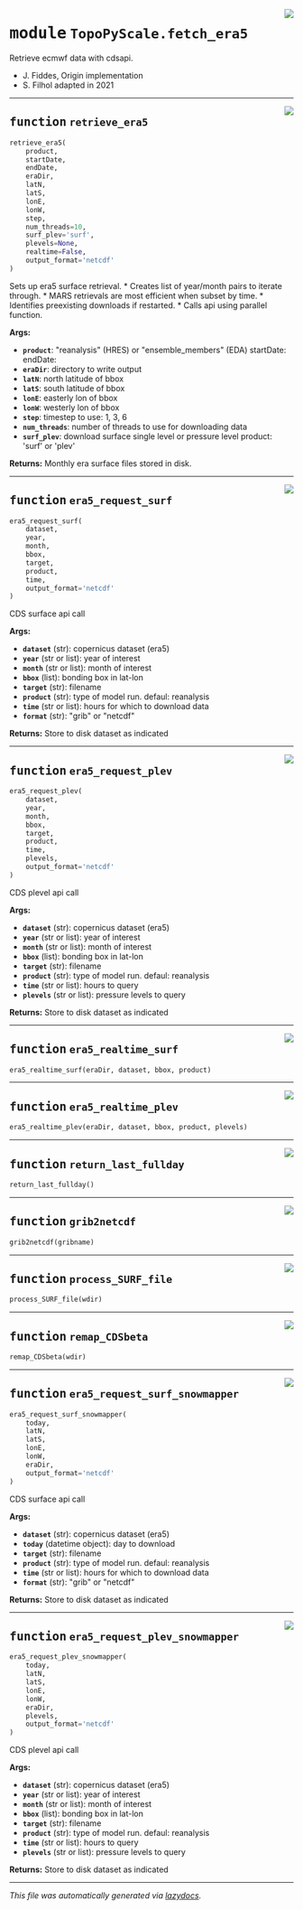 <!-- markdownlint-disable -->

<a href="https://github.com/ArcticSnow/TopoPyScale/TopoPyScale/fetch_era5#L0"><img align="right" style="float:right;" src="https://img.shields.io/badge/-source-cccccc?style=flat-square"></a>

# <kbd>module</kbd> `TopoPyScale.fetch_era5`
Retrieve ecmwf data with cdsapi. 


- J. Fiddes, Origin implementation 
- S. Filhol adapted in 2021 


---

<a href="https://github.com/ArcticSnow/TopoPyScale/TopoPyScale/fetch_era5/retrieve_era5#L24"><img align="right" style="float:right;" src="https://img.shields.io/badge/-source-cccccc?style=flat-square"></a>

## <kbd>function</kbd> `retrieve_era5`

```python
retrieve_era5(
    product,
    startDate,
    endDate,
    eraDir,
    latN,
    latS,
    lonE,
    lonW,
    step,
    num_threads=10,
    surf_plev='surf',
    plevels=None,
    realtime=False,
    output_format='netcdf'
)
```

Sets up era5 surface retrieval. * Creates list of year/month pairs to iterate through. * MARS retrievals are most efficient when subset by time. * Identifies preexisting downloads if restarted. * Calls api using parallel function. 



**Args:**
 
 - <b>`product`</b>:  "reanalysis" (HRES) or "ensemble_members" (EDA) startDate: endDate: 
 - <b>`eraDir`</b>:  directory to write output 
 - <b>`latN`</b>:  north latitude of bbox 
 - <b>`latS`</b>:  south latitude of bbox 
 - <b>`lonE`</b>:  easterly lon of bbox 
 - <b>`lonW`</b>:  westerly lon of bbox 
 - <b>`step`</b>:  timestep to use: 1, 3, 6 
 - <b>`num_threads`</b>:  number of threads to use for downloading data 
 - <b>`surf_plev`</b>:  download surface single level or pressure level product: 'surf' or 'plev' 



**Returns:**
 Monthly era surface files stored in disk. 


---

<a href="https://github.com/ArcticSnow/TopoPyScale/TopoPyScale/fetch_era5/era5_request_surf#L146"><img align="right" style="float:right;" src="https://img.shields.io/badge/-source-cccccc?style=flat-square"></a>

## <kbd>function</kbd> `era5_request_surf`

```python
era5_request_surf(
    dataset,
    year,
    month,
    bbox,
    target,
    product,
    time,
    output_format='netcdf'
)
```

CDS surface api call 



**Args:**
 
 - <b>`dataset`</b> (str):  copernicus dataset (era5) 
 - <b>`year`</b> (str or list):  year of interest 
 - <b>`month`</b> (str or list):  month of interest 
 - <b>`bbox`</b> (list):  bonding box in lat-lon 
 - <b>`target`</b> (str):  filename 
 - <b>`product`</b> (str):  type of model run. defaul: reanalysis 
 - <b>`time`</b> (str or list):  hours for which to download data 
 - <b>`format`</b> (str):  "grib" or "netcdf" 



**Returns:**
 Store to disk dataset as indicated 


---

<a href="https://github.com/ArcticSnow/TopoPyScale/TopoPyScale/fetch_era5/era5_request_plev#L196"><img align="right" style="float:right;" src="https://img.shields.io/badge/-source-cccccc?style=flat-square"></a>

## <kbd>function</kbd> `era5_request_plev`

```python
era5_request_plev(
    dataset,
    year,
    month,
    bbox,
    target,
    product,
    time,
    plevels,
    output_format='netcdf'
)
```

CDS plevel api call 



**Args:**
 
 - <b>`dataset`</b> (str):  copernicus dataset (era5) 
 - <b>`year`</b> (str or list):  year of interest 
 - <b>`month`</b> (str or list):  month of interest 
 - <b>`bbox`</b> (list):  bonding box in lat-lon 
 - <b>`target`</b> (str):  filename 
 - <b>`product`</b> (str):  type of model run. defaul: reanalysis 
 - <b>`time`</b> (str or list):  hours to query 
 - <b>`plevels`</b> (str or list):  pressure levels to query 



**Returns:**
 Store to disk dataset as indicated 


---

<a href="https://github.com/ArcticSnow/TopoPyScale/TopoPyScale/fetch_era5/era5_realtime_surf#L248"><img align="right" style="float:right;" src="https://img.shields.io/badge/-source-cccccc?style=flat-square"></a>

## <kbd>function</kbd> `era5_realtime_surf`

```python
era5_realtime_surf(eraDir, dataset, bbox, product)
```






---

<a href="https://github.com/ArcticSnow/TopoPyScale/TopoPyScale/fetch_era5/era5_realtime_plev#L271"><img align="right" style="float:right;" src="https://img.shields.io/badge/-source-cccccc?style=flat-square"></a>

## <kbd>function</kbd> `era5_realtime_plev`

```python
era5_realtime_plev(eraDir, dataset, bbox, product, plevels)
```






---

<a href="https://github.com/ArcticSnow/TopoPyScale/TopoPyScale/fetch_era5/return_last_fullday#L335"><img align="right" style="float:right;" src="https://img.shields.io/badge/-source-cccccc?style=flat-square"></a>

## <kbd>function</kbd> `return_last_fullday`

```python
return_last_fullday()
```






---

<a href="https://github.com/ArcticSnow/TopoPyScale/TopoPyScale/fetch_era5/grib2netcdf#L365"><img align="right" style="float:right;" src="https://img.shields.io/badge/-source-cccccc?style=flat-square"></a>

## <kbd>function</kbd> `grib2netcdf`

```python
grib2netcdf(gribname)
```






---

<a href="https://github.com/ArcticSnow/TopoPyScale/TopoPyScale/fetch_era5/process_SURF_file#L375"><img align="right" style="float:right;" src="https://img.shields.io/badge/-source-cccccc?style=flat-square"></a>

## <kbd>function</kbd> `process_SURF_file`

```python
process_SURF_file(wdir)
```






---

<a href="https://github.com/ArcticSnow/TopoPyScale/TopoPyScale/fetch_era5/remap_CDSbeta#L434"><img align="right" style="float:right;" src="https://img.shields.io/badge/-source-cccccc?style=flat-square"></a>

## <kbd>function</kbd> `remap_CDSbeta`

```python
remap_CDSbeta(wdir)
```






---

<a href="https://github.com/ArcticSnow/TopoPyScale/TopoPyScale/fetch_era5/era5_request_surf_snowmapper#L503"><img align="right" style="float:right;" src="https://img.shields.io/badge/-source-cccccc?style=flat-square"></a>

## <kbd>function</kbd> `era5_request_surf_snowmapper`

```python
era5_request_surf_snowmapper(
    today,
    latN,
    latS,
    lonE,
    lonW,
    eraDir,
    output_format='netcdf'
)
```

CDS surface api call 



**Args:**
 
 - <b>`dataset`</b> (str):  copernicus dataset (era5) 
 - <b>`today`</b> (datetime object):  day to download 
 - <b>`target`</b> (str):  filename 
 - <b>`product`</b> (str):  type of model run. defaul: reanalysis 
 - <b>`time`</b> (str or list):  hours for which to download data 
 - <b>`format`</b> (str):  "grib" or "netcdf" 



**Returns:**
 Store to disk dataset as indicated 


---

<a href="https://github.com/ArcticSnow/TopoPyScale/TopoPyScale/fetch_era5/era5_request_plev_snowmapper#L553"><img align="right" style="float:right;" src="https://img.shields.io/badge/-source-cccccc?style=flat-square"></a>

## <kbd>function</kbd> `era5_request_plev_snowmapper`

```python
era5_request_plev_snowmapper(
    today,
    latN,
    latS,
    lonE,
    lonW,
    eraDir,
    plevels,
    output_format='netcdf'
)
```

CDS plevel api call 



**Args:**
 
 - <b>`dataset`</b> (str):  copernicus dataset (era5) 
 - <b>`year`</b> (str or list):  year of interest 
 - <b>`month`</b> (str or list):  month of interest 
 - <b>`bbox`</b> (list):  bonding box in lat-lon 
 - <b>`target`</b> (str):  filename 
 - <b>`product`</b> (str):  type of model run. defaul: reanalysis 
 - <b>`time`</b> (str or list):  hours to query 
 - <b>`plevels`</b> (str or list):  pressure levels to query 



**Returns:**
 Store to disk dataset as indicated 




---

_This file was automatically generated via [lazydocs](https://github.com/ml-tooling/lazydocs)._

